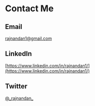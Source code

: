 # Contact Me

## Email

rajnandan1@gmail.com

## LinkedIn

[https://www.linkedin.com/in/rajnandan1/](https://www.linkedin.com/in/rajnandan1/)

## Twitter

[@\_rajnandan\_](https://twitter.com/_rajnandan_)
